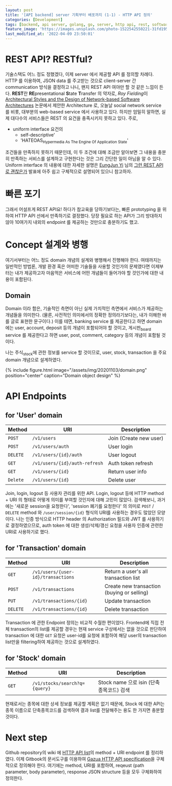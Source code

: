 ```yaml
---
layout: post
title: '[API backend] server 기획부터 배포까지 (1-1) - HTTP API 정의'
categories: [Development]
tags: [backend, api server, golang, go, server, http api, rest, software design]
feature_image: 'https://images.unsplash.com/photo-1522542550221-31fd19575a2d?ixlib=rb-1.2.1&ixid=eyJhcHBfaWQiOjEyMDd9&auto=format&fit=crop&w=2100&q=80'
last_modified_at: '2022-04-09 23:50:01'
---
```


<!-- more -->

# REST API? RESTful?

기술스택도 어느 정도 정했겠다, 이제 server 에서 제공할 API 를 정의할 차례다. HTTP 를 이용하여, JSON data 를 주고받는 것으로 client-server 간 communication 방식을 결정하고 나니, 왠지 REST API 여야만 할 것 같은 느낌이 든다. **REST**란 **RE**presentational **S**tate **T**ransfer 의 약자로, *Roy Fielding*이 [Architectural Styles and
the Design of Network-based Software Architectures](https://www.ics.uci.edu/~fielding/pubs/dissertation/top.htm) 논문에서 제안한 Architecture 로, 오늘날 social network service 를 비롯, 대부분의 web-based service 에서 사용하고 있다. 하지만 엄밀히 말하면, 실제 대다수의 서비스들은 REST 의 요건을 충족시키지 못하고 있다. 주로,

- uniform interface 요건의
  - self-descriptive'
  - 'HATEOAS<sub>Hypermedia As The Engine Of Application State</sub>'

조건들을 만족하지 못하기 때문인데, 이 두 조건에 대해 조금만 알아보면 그 내용을 충분히 만족하는 서비스를 설계하고 구현한다는 것은 그리 간단한 일이 아님을 알 수 있다. Uniform interface 의 내용에 대한 자세한 설명은 [EungJun Yi](https://slides.com/eungjun) 님의 [그런 REST API로 괜찮은가](https://sookiwi.com/posts/tech/2018/11/11/Is-it-okay-with-such-REST-APIs/) 발표에 아주 쉽고 구체적으로 설명되어 있으니 참고하자.

# 빠른 포기

그래서 어설프게 REST API요! 하다가 참교육을 당하기보다는, 빠른 prototyping 을 위하여 HTTP API 선에서 만족하기로 결정했다. 당장 필요로 하는 API가 그리 방대하지 않아 10여가지 내외의 endpoint 를 제공하는 것만으로 충분하기도 했고.

# Concept 설계와 병행

여기서부터는 어느 정도 domain 개념의 설계와 병행해서 진행해야 한다. 여태까지는 일반적인 방법론, 개발 환경 혹은 어떠한 기술들을 사용할 것인가의 문제였다면 이제부터는 내가 제공하고자 마음먹은 서비스에 어떤 개념들이 들어가야 할 것인가에 대한 내용이 포함된다.

## Domain

Domain 이라 함은, 기술적인 측면이 아닌 실제 가치적인 측면에서 서비스가 제공하는 개념들을 의미한다. (물론, 사전적인 의미에서의 정확한 정의라기보다는, 내가 이해한 바를 글로 표현한 문구이다.) 이를 테면, banking service 를 제공한다고 하면 domain 에는 user, account, deposit 등의 개념이 포함되어야 할 것이고, 게시판<sub>board</sub> service 를 제공한다고 하면 user, post, comment, category 등의 개념이 포함될 것이다.

나는 주식<sub>stock</sub>에 관한 정보를 service 할 것이므로, user, stock, transaction 을 주요 domain 개념으로 설계하였다.

{% include figure.html image="/assets/img/20201103/domain.png" position="center" caption="Domain object design" %}

# API Endpoints

## for 'User' domain

| Method   | URI                           | Description            |
| -------- | ----------------------------- | ---------------------- |
| `POST`   | `/v1/users`                   | Join (Create new user) |
| `POST`   | `/v1/users/auth`              | User login             |
| `DELETE` | `/v1/users/{id}/auth`         | User logout            |
| `GET`    | `/v1/users/{id}/auth-refresh` | Auth token refresh     |
| `GET`    | `/v1/users/{id}`              | Return user info       |
| `Delete` | `/v1/users/{id}`              | Delete user            |

Join, login, logout 등 사용자 관리를 위한 API. Login, logout 등에 HTTP method + URI 의 형태로 어떻게 의미를 부여할 것인지에 대해 고민이 많았다. 검색해보니, 과거에는 '새로운 session을 요청한다', 'session 폐기를 요청한다' 의 의미로 `POST` / `DELETE` method 와 `/user/session/{id}` 형식의 URI를 사용하는 경우도 많았던 모양이다. 나는 인증 방식으로 HTTP header 의 Authorization 필드와 JWT 를 사용하기로 결정하였으므로, auth token 에 대한 생성/삭제/갱신 요청을 사용자 인증에 관련한 URI로 사용하기로 했다.

## for 'Transaction' domain

| Method   | URI                                | Description                                |
| -------- | ---------------------------------- | ------------------------------------------ |
| `GET`    | `/v1/users/{user-id}/transactions` | Return a user's all transaction list       |
| `POST`   | `/v1/transactions`                 | Create new transaction (buying or selling) |
| `PUT`    | `/v1/transactions/{id}`            | Update transaction                         |
| `DELETE` | `/v1/transactions/{id}`            | Delete transaction                         |

Transaction 에 관한 Endpoint 정의는 비교적 수월한 편이었다. Frontend에 직접 전체 transaction의 list를 제공할 경우는 현재 service 구상에서는 없을 것으로 판단하여 transaction 에 대한 `GET` 요청은 user-id를 요청에 포함하여 해당 user의 transaction list만을 filtering하여 제공하는 것으로 설계하였다.

## for 'Stock' domain

| Method | URI                           | Description                              |
| ------ | ----------------------------- | ---------------------------------------- |
| `GET`  | `/v1/stocks/search?q={query}` | Stock name 으로 isin (단축종목코드) 검색 |

현재로서는 종목에 대한 상세 정보를 제공할 계획은 없기 때문에, Stock 에 대한 API는 종목 이름으로 단축종목코드를 검색하여 결과 list를 전달해주는 용도 한 가지면 충분할 것이다.

# Next step

Github repository의 wiki 에 [HTTP API list](https://github.com/aiceru/Gazua/wiki/HTTP-API-%EC%A0%95%EC%9D%98)의 method + URI endpoint 를 정리하였다. 이제 Gitbook의 문서도구를 이용하여 [Gazua HTTP API specification](https://app.gitbook.com/@aiceru/s/gazua-http-api/)을 구체적으로 정의해야 한다. 여기에는 method, URI를 포함하여, reqeust (path parameter, body parameter), response JSON structure 등을 모두 구체화하여 정의한다.
